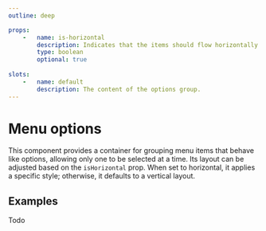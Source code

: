 ```yaml
---
outline: deep

props:
    -   name: is-horizontal
        description: Indicates that the items should flow horizontally.
        type: boolean
        optional: true
        
slots:
    -   name: default
        description: The content of the options group.
---
```


<script
    lang="ts"
    setup>
    import { ref } from 'vue';
    import { FluxMenu, FluxMenuItem, FluxMenuOptions, FluxPane, FluxSeparator } from '@basmilius/flux';
    import BothExample from '../../../code/guide/components/menu/group/both.vue';
    import HorizontalExample from '../../../code/guide/components/menu/group/horizontal.vue';
    import VerticalExample from '../../../code/guide/components/menu/group/vertical.vue';
    import SeparatedExample from '../../../code/guide/components/menu/group/separated.vue';

    const alignment = ref(0);
    const variant = ref(0);
</script>

# Menu options

This component provides a container for grouping menu items that behave like options, allowing only one to be selected at a time. Its layout can be adjusted based on the `isHorizontal` prop. When set to horizontal, it applies a specific style; otherwise, it defaults to a vertical layout.

<Preview>
    <FluxPane style="width: 270px">
        <FluxMenu>
            <FluxMenuOptions v-model="alignment" is-horizontal>
                <FluxMenuItem icon-before="align-left"/>
                <FluxMenuItem icon-before="align-center"/>
                <FluxMenuItem icon-before="align-right"/>
                <FluxMenuItem icon-before="align-justify"/>
            </FluxMenuOptions>
            <FluxSeparator/>
            <FluxMenuOptions v-model="variant" mode="select">
                <FluxMenuItem
                    v-for="i of 5"
                    :label="`Menu item ${i}`"/>
            </FluxMenuOptions>
        </FluxMenu>
    </FluxPane>
</Preview>

<FrontmatterDocs/>

## Examples

Todo
